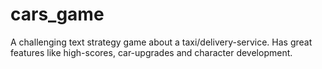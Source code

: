 # cars_game
A challenging text strategy game about a taxi/delivery-service. Has great features like high-scores, car-upgrades and character development.
